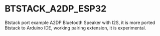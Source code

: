 # BTSTACK_A2DP_ESP32
Btstack port example A2DP Bluetooth Speaker with I2S, it is more ported Btstack to Arduino IDE, working pairing extension, it is experimental.
